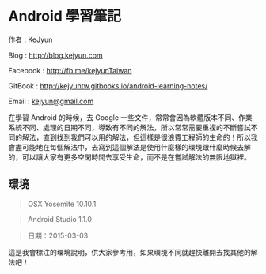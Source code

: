 # Android 學習筆記

作者 : KeJyun

Blog : http://blog.kejyun.com

Facebook : http://fb.me/kejyunTaiwan

GitBook : http://kejyuntw.gitbooks.io/android-learning-notes/

Email : kejyun@gmail.com


在學習 Android 的時候，去 Google 一些文件，常常會因為軟體版本不同、作業系統不同、處理的日期不同，導致有不同的解法，所以常常需要重複的不斷嘗試不同的解法，直到找到我們可以用的解法，但這樣是很浪費工程師的生命的！所以我會盡可能地在每個解法中，去寫到這個解法是使用什麼樣的環境跟什麼時候去解的，可以讓大家有更多空閑時間去享受生命，而不是在嘗試解法的無限地獄裡。

## 環境

> OSX Yosemite 10.10.1

> Android Studio 1.1.0

> 日期：2015-03-03

這是我會標注的環境說明，供大家參考用，如果環境不同就趕快離開去找其他的解法吧！